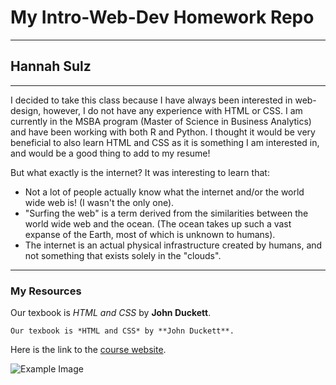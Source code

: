# My Intro-Web-Dev Homework Repo
---
## Hannah Sulz
---
I decided to take this class because I have always been interested in web-design, however, I do not have any experience with HTML or CSS.  I am currently in the MSBA program (Master of Science in Business Analytics) and have been working with both R and Python.  I thought it would be very beneficial to also learn HTML and CSS as it is something I am interested in, and would be a good thing to add to my resume!

But what exactly is the internet?  It was interesting to learn that:

- Not a lot of people actually know what the internet and/or the world wide web is! (I wasn't the only one).
- "Surfing the web" is a term derived from the similarities between the world wide web and the ocean. (The ocean takes up such a vast expanse of the Earth, most of which is unknown to humans).
- The internet is an actual physical infrastructure created by humans, and not something that exists solely in the "clouds".
---
### My Resources

Our texbook is *HTML and CSS* by **John Duckett**.

```Our texbook is *HTML and CSS* by **John Duckett**.```

Here is the link to the [course website](https://media-ed-online.github.io/intro-web-dev/).

![Example Image](http://bit.ly/2DIVG46
)
